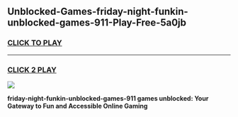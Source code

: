 
## Unblocked-Games-friday-night-funkin-unblocked-games-911-Play-Free-5a0jb
<h3>
<a href="https://premium76.site?title=friday-night-funkin-unblocked-games-911&ref=18A">CLICK TO PLAY</a></h3>
<hr>

<h3>
<a href="https://premium76.site?title=friday-night-funkin-unblocked-games-911&ref=18A">CLICK 2 PLAY</a>
  
</h3>

<a href="https://premium76.site?title=friday-night-funkin-unblocked-games-911&ref=18A"><img src="https://clearcache.store/games.png"></a>


**friday-night-funkin-unblocked-games-911 games unblocked: Your Gateway to Fun and Accessible Online Gaming**
